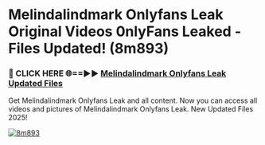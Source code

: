 # Melindalindmark Onlyfans Leak Original Videos 0nlyFans Leaked - Files Updated! (8m893)

<h3>🔴 CLICK HERE 🌐==►► <a href="https://best4dudes.click/HH4t6V" rel="nofollow">Melindalindmark Onlyfans Leak Updated Files</a></h3>

Get Melindalindmark Onlyfans Leak and all content. Now you can access all videos and pictures of Melindalindmark Onlyfans Leak. New Updated Files 2025!

[![8m893](https://github.com/user-attachments/assets/8c521d6e-e6e3-4a75-9320-d58ab9d79d5b)](https://best4dudes.click/HH4t6V)
